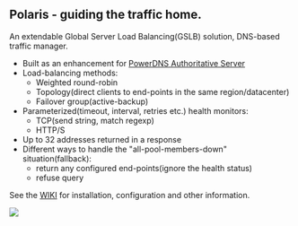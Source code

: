 ## Polaris - guiding the traffic home.

An extendable Global Server Load Balancing(GSLB) solution, DNS-based traffic manager.

* Built as an enhancement for [PowerDNS Authoritative Server](https://www.powerdns.com/auth.html)
* Load-balancing methods:
    * Weighted round-robin
    * Topology(direct clients to end-points in the same region/datacenter)
    * Failover group(active-backup)
* Parameterized(timeout, interval, retries etc.) health monitors:
    * TCP(send string, match regexp)
    * HTTP/S
* Up to 32 addresses returned in a response
* Different ways to handle the "all-pool-members-down" situation(fallback):
    * return any configured end-points(ignore the health status) 
    * refuse query

See the [WIKI](https://github.com/polaris-gslb/polaris-core/wiki) for installation, configuration and other information.

![](https://github.com/polaris-gslb/polaris-core/wiki/overview.jpg)
